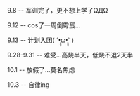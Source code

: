 9.8 -- 军训完了，更不想上学了ΩДΩ

9.12 -- cos了一周倒霉蛋...

9.13 -- 计划入团( ´•̥̥̥ω•̥̥̥` )

9.28-9.31 -- 难受...高烧半天，低烧不退2天半

10.1 -- 放假了...莫名焦虑

10.3 -- 自律ing